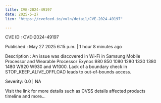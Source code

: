 ```yaml
---
title: CVE-2024-49197
date: 2025-5-27
lien: "https://cvefeed.io/vuln/detail/CVE-2024-49197"

---
```


CVE ID : CVE-2024-49197

Published :  May 27
2025
6:15 p.m. | 1 hour
8 minutes ago

Description : An issue was discovered in Wi-Fi in Samsung Mobile Processor and Wearable Processor Exynos 980
850
1080
1280
1330
1380
1480
W920
W930
and W1000. Lack of a boundary check in STOP_KEEP_ALIVE_OFFLOAD leads to out-of-bounds access.

Severity: 0.0 | NA

Visit the link for more details
such as CVSS details
affected products
timeline
and more...
